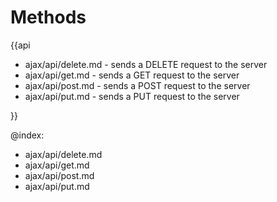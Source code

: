 Methods
==========

{{api

- ajax/api/delete.md - sends a DELETE request to the server
- ajax/api/get.md - sends a GET request to the server
- ajax/api/post.md - sends a POST request to the server
- ajax/api/put.md - sends a PUT request to the server

}}
    
@index:

- ajax/api/delete.md
- ajax/api/get.md
- ajax/api/post.md
- ajax/api/put.md